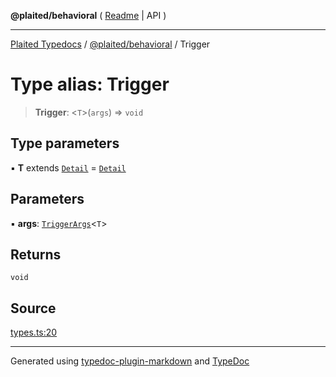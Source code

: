 **@plaited/behavioral** ( [Readme](../README.md) \| API )

***

[Plaited Typedocs](../../../modules.md) / [@plaited/behavioral](../modules.md) / Trigger

# Type alias: Trigger

> **Trigger**: \<`T`\>(`args`) => `void`

## Type parameters

▪ **T** extends [`Detail`](Detail.md) = [`Detail`](Detail.md)

## Parameters

▪ **args**: [`TriggerArgs`](TriggerArgs.md)\<`T`\>

## Returns

`void`

## Source

[types.ts:20](https://github.com/plaited/plaited/blob/b0dd907/libs/behavioral/src/types.ts#L20)

***

Generated using [typedoc-plugin-markdown](https://www.npmjs.com/package/typedoc-plugin-markdown) and [TypeDoc](https://typedoc.org/)
